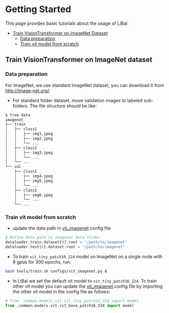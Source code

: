 # Getting Started
This page provides basic tutorials about the usage of LiBai:
- [Train VisionTransformer on ImageNet Dataset](#train-visiontransformer-on-imagenet-dataset)
  - [Data preparation](#data-preparation)
  - [Train vit model from scratch](#train-vit-model-from-scratch)


## Train VisionTransformer on ImageNet dataset
### Data preparation
For ImageNet, we use standard ImageNet dataset, you can download it from http://image-net.org/.
- For standard folder dataset, move validation images to labeled sub-folders. The file structure should be like:
```bash
$ tree data
imagenet
├── train
│   ├── class1
│   │   ├── img1.jpeg
│   │   ├── img2.jpeg
│   │   └── ...
│   ├── class2
│   │   ├── img3.jpeg
│   │   └── ...
│   └── ...
└── val
    ├── class1
    │   ├── img4.jpeg
    │   ├── img5.jpeg
    │   └── ...
    ├── class2
    │   ├── img6.jpeg
    │   └── ...
    └── ...

```
### Train vit model from scratch
- update the data path in [vit_imagenet](https://github.com/Oneflow-Inc/libai/blob/main/configs/vit_imagenet.py) config file
```python
# Refine data path to imagenet data folder
dataloader.train.dataset[0].root = "/path/to/imagenet"
dataloader.test[0].dataset.root = "/path/to/imagenet"
```
- To train `vit_tiny_patch16_224` model on ImageNet on a single node with 8 gpus for 300 epochs, run:
```bash
bash tools/train.sh configs/vit_imagenet.py 8
```
- In LiBai we set the default vit model to `vit_tiny_patch16_224`. To train other vit model you can update the [vit_imagenet](https://github.com/Oneflow-Inc/libai/blob/main/configs/vit_imagenet.py) config file by importing the other vit model in the config file as follows:
```python
# from .common.models.vit.vit_tiny_patch16_224 import model
from .common.models.vit.vit_base_patch16_224 import model
```
